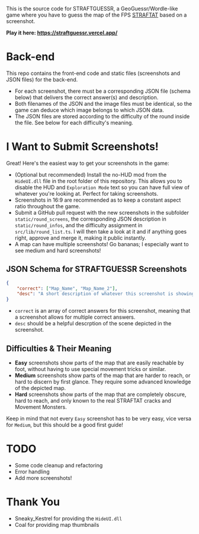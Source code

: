 This is the source code for STRAFTGUESSR, a GeoGuessr/Wordle-like game where you have to guess the map of the FPS [STRAFTAT](https://store.steampowered.com/app/2386720/STRAFTAT/) based on a screenshot.

**Play it here: https://straftguessr.vercel.app/**

# Back-end

This repo contains the front-end code and static files (screenshots and JSON files) for the back-end.

* For each screenshot, there must be a corresponding JSON file (schema below) that delivers the correct answer(s) and description.
* Both filenames of the JSON and the image files must be identical, so the game can deduce which image belongs to which JSON data.
* The JSON files are stored according to the difficulty of the round inside the file. See below for each difficulty's meaning.

# I Want to Submit Screenshots!

Great! Here's the easiest way to get your screenshots in the game:

* (Optional but recommended) Install the no-HUD mod from the `HideUI.dll` file in the root folder of this repository. This allows you to disable the HUD and `Exploration Mode` text so you can have full view of whatever you're looking at. Perfect for taking screenshots.
* Screenshots in 16:9 are recommended as to keep a constant aspect ratio throughout the game.
* Submit a GitHub pull request with the new screenshots in the subfolder `static/round_screens`, the corresponding JSON description in `static/round_infos`, and the difficulty assignment in `src/lib/round_list.ts`. I will then take a look at it and if anything goes right, approve and merge it, making it public instantly.
* A map can have multiple screenshots! Go bananas; I especially want to see medium and hard screenshots!

## JSON Schema for STRAFTGUESSR Screenshots

```json
{
    "correct": ["Map_Name", "Map_Name_2"],
    "desc": "A short description of whatever this screenshot is showing."
}
```


* `correct` is an array of correct answers for this screenshot, meaning that a screenshot allows for multiple correct answers.
* `desc` should be a helpful descrption of the scene depicted in the screenshot.

## Difficulties & Their Meaning

* **Easy** screenshots show parts of the map that are easily reachable by foot, without having to use special movement tricks or similar.
* **Medium** screenshots show parts of the map that are harder to reach, or hard to discern by first glance. They require some advanced knowledge of the depicted map.
* **Hard** screenshots show parts of the map that are completely obscure, hard to reach, and only known to the real STRAFTAT cracks and Movement Monsters.

Keep in mind that not every `Easy` screenshot has to be very easy, vice versa for `Medium`, but this should be a good first guide!


# TODO

* Some code cleanup and refactoring
* Error handling
* Add more screenshots!

# Thank You

* Sneaky_Kestrel for providing the `HideUI.dll`
* Coal for providing map thumbnails
